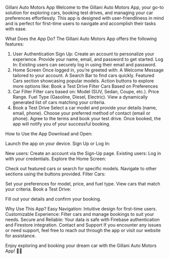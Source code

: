 Gillani Auto Motors App
Welcome to the Gillani Auto Motors App, your go-to solution for exploring cars, booking test drives, and managing your car preferences effortlessly. This app is designed with user-friendliness in mind and is perfect for first-time users to navigate and accomplish their tasks with ease.

What Does the App Do?
The Gillani Auto Motors App offers the following features:

1. User Authentication
Sign Up:
Create an account to personalize your experience.
Provide your name, email, and password to get started.
Log In:
Existing users can securely log in using their email and password.
2. Home Screen
Once logged in, you’re greeted with:
A Welcome Message tailored to your account.
A Search Bar to find cars quickly.
Featured Cars section showcasing popular models.
Action buttons to explore more options like:
Book a Test Drive
Filter Cars Based on Preferences
3. Car Filter
Filter cars based on:
Model (SUV, Sedan, Coupe, etc.).
Price Range.
Fuel Type (Gasoline, Diesel, Electric).
View a dynamically generated list of cars matching your criteria.
4. Book a Test Drive
Select a car model and provide your details (name, email, phone).
Choose your preferred method of contact (email or phone).
Agree to the terms and book your test drive.
Once booked, the app will notify you of your successful booking.

How to Use the App
Download and Open:

Launch the app on your device.
Sign Up or Log In:

New users: Create an account via the Sign-Up page.
Existing users: Log in with your credentials.
Explore the Home Screen:

Check out featured cars or search for specific models.
Navigate to other sections using the buttons provided.
Filter Cars:

Set your preferences for model, price, and fuel type.
View cars that match your criteria.
Book a Test Drive:

Fill out your details and confirm your booking.


Why Use This App?
Easy Navigation: Intuitive design for first-time users.
Customizable Experience: Filter cars and manage bookings to suit your needs.
Secure and Reliable: Your data is safe with Firebase authentication and Firestore integration.
Contact and Support
If you encounter any issues or need support, feel free to reach out through the app or visit our website for assistance.

Enjoy exploring and booking your dream car with the Gillani Auto Motors App! 🚗✨
